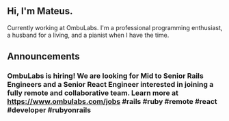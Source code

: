 ## Hi, I'm Mateus.
Currently working at OmbuLabs. I'm a professional programming enthusiast, a husband for a living, and a pianist when I have the time.

## Announcements
### OmbuLabs is hiring! We are looking for Mid to Senior Rails Engineers and a Senior React Engineer interested in joining a fully remote and collaborative team. Learn more at https://www.ombulabs.com/jobs #rails #ruby #remote #react #developer #rubyonrails

<!--
**mateusdeap/mateusdeap** is a ✨ _special_ ✨ repository because its `README.md` (this file) appears on your GitHub profile.

Here are some ideas to get you started:

- 🔭 I’m currently working on ...
- 🌱 I’m currently learning ...
- 👯 I’m looking to collaborate on ...
- 🤔 I’m looking for help with ...
- 💬 Ask me about ...
- 📫 How to reach me: ...
- 😄 Pronouns: ...
- ⚡ Fun fact: ...
-->
